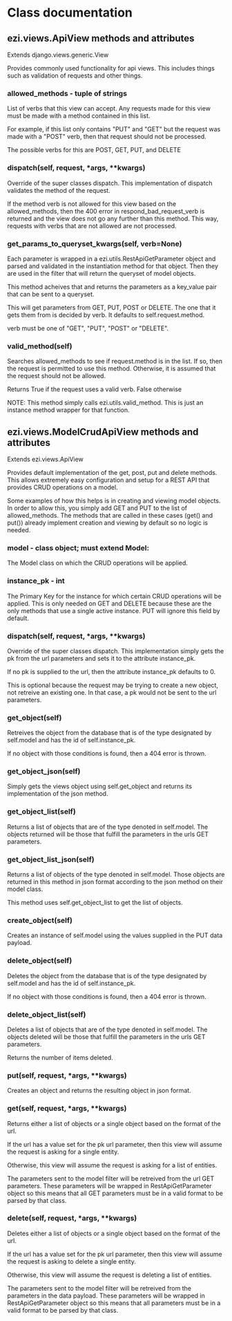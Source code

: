 # Class documentation

## ezi.views.ApiView methods and attributes

Extends django.views.generic.View

Provides commonly used functionality for api views. This includes things
such as validation of requests and other things.

### allowed_methods - tuple of strings
List of verbs that this view can accept. Any requests made for this view
must be made with a method contained in this list.

For example, if this list only contains "PUT" and "GET" but the request was
made with a "POST" verb, then that request should not be processed.

The possible verbs for this are POST, GET, PUT, and DELETE

### dispatch(self, request, \*args, \**kwargs)
Override of the super classes dispatch.
This implementation of dispatch validates the method of the request.

If the method verb is not allowed for this view based on the
allowed_methods, then the 400 error in respond_bad_request_verb is
returned and the view does not go any further than this method. This
way, requests with verbs that are not allowed are not processed.

### get_params_to_queryset_kwargs(self, verb=None)
Each parameter is wrapped in a ezi.utils.RestApiGetParameter
object and parsed and validated in the instantiation method for that
object. Then they are used in the filter that will return the queryset
of model objects.

This method acheives that and returns the parameters as a key_value pair
that can be sent to a queryset.

This will get parameters from GET, PUT, POST or DELETE. The one that it
gets them from is decided by verb. It defaults to self.request.method.

verb must be one of "GET", "PUT", "POST" or "DELETE".

### valid_method(self)
Searches allowed_methods to see if request.method is in the list. If so,
then the request is permitted to use this method. Otherwise, it is assumed
that the request should not be allowed.

Returns True if the request uses a valid verb. False otherwise

NOTE: This method simply calls ezi.utils.valid_method. This is just an
instance method wrapper for that function.

## ezi.views.ModelCrudApiView methods and attributes

Extends ezi.views.ApiView

Provides default implementation of the get, post, put and delete methods.
This allows extremely easy configuration and setup for a REST API that
provides CRUD operations on a model.

Some examples of how this helps is in creating and viewing model objects.
In order to allow this, you simply add GET and PUT to the list of
allowed_methods. The methods that are called in these cases (get() and
put()) already implement creation and viewing by default so no logic is
needed.

### model - class object; must extend Model:
The Model class on which the CRUD operations will be applied.

### instance_pk - int
The Primary Key for the instance for which certain CRUD operations
will be applied. This is only needed on GET and DELETE because these
are the only methods that use a single active instance. PUT will
ignore this field by default.

### dispatch(self, request, \*args, \**kwargs)
Override of the super classes dispatch.
This implementation simply gets the pk from the url parameters and sets
it to the attribute instance_pk.

If no pk is supplied to the url, then the attribute instance_pk defaults
to 0.

This is optional because the request may be trying to create a new
object, not retreive an existing one. In that case, a pk would not be
sent to the url parameters.

### get_object(self)
Retreives the object from the database that is of the type designated by
self.model and has the id of self.instance_pk.

If no object with those conditions is found, then a 404 error is thrown.

### get_object_json(self)
Simply gets the views object using self.get_object and returns its
implementation of the json method.

### get_object_list(self)
Returns a list of objects that are of the type denoted in self.model.
The objects returned will be those that fulfill the parameters in the
urls GET parameters.

### get_object_list_json(self)
Returns a list of objects of the type denoted in self.model. Those
objects are returned in this method in json format according to the json
method on their model class.

This method uses self.get_object_list to get the list of objects.

### create_object(self)
Creates an instance of self.model using the values supplied in the PUT
data payload.

### delete_object(self)
Deletes the object from the database that is of the type designated by
self.model and has the id of self.instance_pk.

If no object with those conditions is found, then a 404 error is thrown.

### delete_object_list(self)
Deletes a list of objects that are of the type denoted in self.model.
The objects deleted will be those that fulfill the parameters in the
urls GET parameters.

Returns the number of items deleted.

### put(self, request, \*args, \**kwargs)
Creates an object and returns the resulting object in json format.

### get(self, request, \*args, \**kwargs)
Returns either a list of objects or a single object based on the format
of the url.

If the url has a value set for the pk url parameter, then
this view will assume the request is asking for a single entity.

Otherwise, this view will assume the request is asking for a list of
entities.

The parameters sent to the model filter will be retreived
from the url GET parameters. These parameters will be wrapped in
RestApiGetParameter object so this means that all GET parameters must
be in a valid format to be parsed by that class.

### delete(self, request, \*args, \**kwargs)
Deletes either a list of objects or a single object based on the format
of the url.

If the url has a value set for the pk url parameter, then
this view will assume the request is asking to delete a single entity.

Otherwise, this view will assume the request is deleting a list of
entities.

The parameters sent to the model filter will be retreived
from the parameters in the data payload. These parameters will be
wrapped in RestApiGetParameter object so this means that all parameters
must be in a valid format to be parsed by that class.
